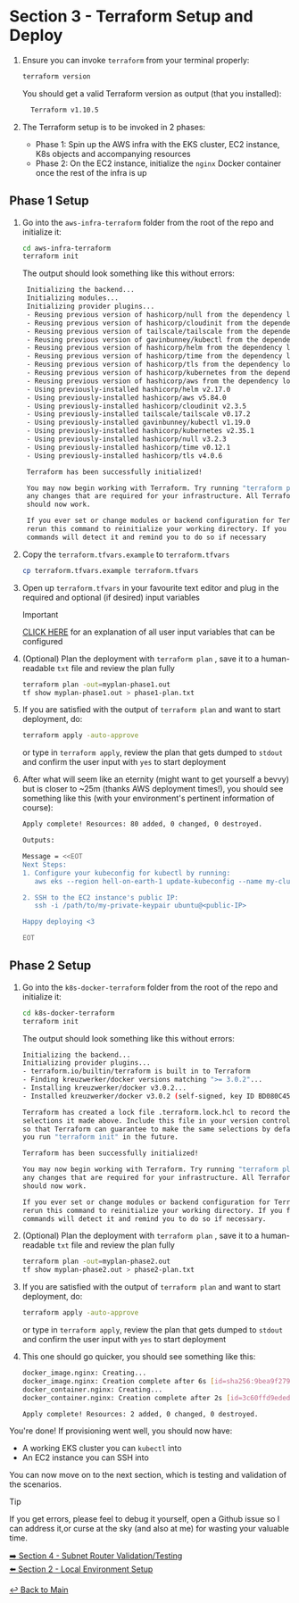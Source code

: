 # Section 3 - Terraform Setup and Deploy

1. Ensure you can invoke ```terraform``` from your terminal properly:

   ```bash
   terraform version
   ```

   You should get a valid Terraform version as output (that you installed):

   ```bash
     Terraform v1.10.5
   ```

2. The Terraform setup is to be invoked in 2 phases:
   - Phase 1: Spin up the AWS infra with the EKS cluster, EC2 instance, K8s objects and accompanying resources
   - Phase 2: On the EC2 instance, initialize the `nginx` Docker container once the rest of the infra is up

## Phase 1 Setup

1. Go into the ```aws-infra-terraform``` folder from the root of the repo and initialize it:

   ```bash
   cd aws-infra-terraform
   terraform init
   ```

   The output should look something like this without errors:

   ```bash
    Initializing the backend...
    Initializing modules...
    Initializing provider plugins...
    - Reusing previous version of hashicorp/null from the dependency lock file
    - Reusing previous version of hashicorp/cloudinit from the dependency lock file
    - Reusing previous version of tailscale/tailscale from the dependency lock file
    - Reusing previous version of gavinbunney/kubectl from the dependency lock file
    - Reusing previous version of hashicorp/helm from the dependency lock file
    - Reusing previous version of hashicorp/time from the dependency lock file
    - Reusing previous version of hashicorp/tls from the dependency lock file
    - Reusing previous version of hashicorp/kubernetes from the dependency lock file
    - Reusing previous version of hashicorp/aws from the dependency lock file
    - Using previously-installed hashicorp/helm v2.17.0
    - Using previously-installed hashicorp/aws v5.84.0
    - Using previously-installed hashicorp/cloudinit v2.3.5
    - Using previously-installed tailscale/tailscale v0.17.2
    - Using previously-installed gavinbunney/kubectl v1.19.0
    - Using previously-installed hashicorp/kubernetes v2.35.1
    - Using previously-installed hashicorp/null v3.2.3
    - Using previously-installed hashicorp/time v0.12.1
    - Using previously-installed hashicorp/tls v4.0.6

    Terraform has been successfully initialized!

    You may now begin working with Terraform. Try running "terraform plan" to see
    any changes that are required for your infrastructure. All Terraform commands
    should now work.

    If you ever set or change modules or backend configuration for Terraform,
    rerun this command to reinitialize your working directory. If you forget, other
    commands will detect it and remind you to do so if necessary
   ```

2. Copy the ```terraform.tfvars.example``` to ```terraform.tfvars```

   ```bash
   cp terraform.tfvars.example terraform.tfvars
   ```

3. Open up ```terraform.tfvars``` in your favourite text editor and plug in the required and optional (if desired) input variables

   > [!IMPORTANT]
   > [CLICK HERE](section-3.1-inputs.md) for an explanation of all user input variables that can be configured

4. (Optional) Plan the deployment with ```terraform plan``` , save it to a human-readable `txt` file and review the plan fully

   ```bash
   terraform plan -out=myplan-phase1.out
   tf show myplan-phase1.out > phase1-plan.txt
   ```

5. If you are satisfied with the output of ```terraform plan``` and want to start deployment, do:

   ```bash
   terraform apply -auto-approve
   ```

   or type in ```terraform apply```, review the plan that gets dumped to `stdout` and confirm the user input with `yes` to start deployment

6. After what will seem like an eternity (might want to get yourself a bevvy) but is closer to ~25m (thanks AWS deployment times!), you should see something like this (with your environment's pertinent information of course):

   ```bash
   Apply complete! Resources: 80 added, 0 changed, 0 destroyed.

   Outputs:

   Message = <<EOT
   Next Steps:
   1. Configure your kubeconfig for kubectl by running:
      aws eks --region hell-on-earth-1 update-kubeconfig --name my-cluster-name --alias my-cluster-name

   2. SSH to the EC2 instance's public IP:
      ssh -i /path/to/my-private-keypair ubuntu@<public-IP>

   Happy deploying <3

   EOT
   ```

## Phase 2 Setup

1. Go into the `k8s-docker-terraform` folder from the root of the repo and initialize it:

   ```bash
   cd k8s-docker-terraform
   terraform init
   ```

   The output should look something like this without errors:

   ```bash
   Initializing the backend...
   Initializing provider plugins...
   - terraform.io/builtin/terraform is built in to Terraform
   - Finding kreuzwerker/docker versions matching ">= 3.0.2"...
   - Installing kreuzwerker/docker v3.0.2...
   - Installed kreuzwerker/docker v3.0.2 (self-signed, key ID BD080C4571C6104C)
   
   Terraform has created a lock file .terraform.lock.hcl to record the provider
   selections it made above. Include this file in your version control repository
   so that Terraform can guarantee to make the same selections by default when
   you run "terraform init" in the future.

   Terraform has been successfully initialized!

   You may now begin working with Terraform. Try running "terraform plan" to see
   any changes that are required for your infrastructure. All Terraform commands
   should now work.

   If you ever set or change modules or backend configuration for Terraform,
   rerun this command to reinitialize your working directory. If you forget, other
   commands will detect it and remind you to do so if necessary.
   ```

2. (Optional) Plan the deployment with ```terraform plan``` , save it to a human-readable `txt` file and review the plan fully

   ```bash
   terraform plan -out=myplan-phase2.out
   tf show myplan-phase2.out > phase2-plan.txt
   ```

3. If you are satisfied with the output of ```terraform plan``` and want to start deployment, do:

   ```bash
   terraform apply -auto-approve
   ```

   or type in ```terraform apply```, review the plan that gets dumped to `stdout` and confirm the user input with `yes` to start deployment

4. This one should go quicker, you should see something like this:

   ```bash
   docker_image.nginx: Creating...
   docker_image.nginx: Creation complete after 6s [id=sha256:9bea9f2796e236cb18c2b3ad561ff29f655d1001f9ec7247a0bc5e08d25652a1nginx:latest]
   docker_container.nginx: Creating...
   docker_container.nginx: Creation complete after 2s [id=3c60ffd9ededec15fd4454ecd05683d9cbf436e15f336ac8728f6828f0e22422]

   Apply complete! Resources: 2 added, 0 changed, 0 destroyed.
   ```

You're done! If provisioning went well, you should now have:

- A working EKS cluster you can `kubectl` into
- An EC2 instance you can SSH into

You can now move on to the next section, which is testing and validation of the scenarios.

> [!TIP]
> If you get errors, please feel to debug it yourself, open a Github issue so I can address it,or curse at the sky (and also at me) for wasting your valuable time.

[:arrow_right: Section 4 - Subnet Router Validation/Testing](section-4-sr-validation.md)  
[:arrow_left: Section 2 - Local Environment Setup](section-2-local-env.md)

[:leftwards_arrow_with_hook: Back to Main](../README.md)
